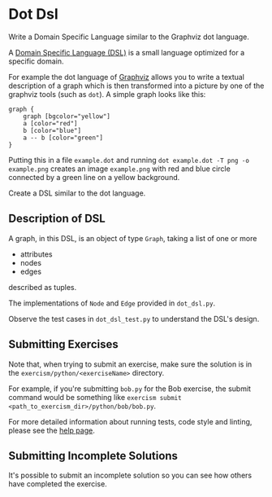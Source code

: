# Dot Dsl

Write a Domain Specific Language similar to the Graphviz dot language.

A [Domain Specific Language
(DSL)](https://en.wikipedia.org/wiki/Domain-specific_language) is a
small language optimized for a specific domain.

For example the dot language of [Graphviz](http://graphviz.org) allows
you to write a textual description of a graph which is then transformed
into a picture by one of the graphviz tools (such as `dot`). A simple
graph looks like this:

    graph {
        graph [bgcolor="yellow"]
        a [color="red"]
        b [color="blue"]
        a -- b [color="green"]
    }

Putting this in a file `example.dot` and running `dot example.dot -T png
-o example.png` creates an image `example.png` with red and blue circle
connected by a green line on a yellow background.

Create a DSL similar to the dot language.

## Description of DSL

A graph, in this DSL, is an object of type `Graph`, taking a list of one 
or more

+ attributes
+ nodes
+ edges

described as tuples.

The implementations of `Node` and `Edge` provided in `dot_dsl.py`.

Observe the test cases in `dot_dsl_test.py` to understand the DSL's design.

## Submitting Exercises

Note that, when trying to submit an exercise, make sure the solution is in the `exercism/python/<exerciseName>` directory.

For example, if you're submitting `bob.py` for the Bob exercise, the submit command would be something like `exercism submit <path_to_exercism_dir>/python/bob/bob.py`.

For more detailed information about running tests, code style and linting, please see the [help page](http://exercism.io/languages/python).

## Submitting Incomplete Solutions

It's possible to submit an incomplete solution so you can see how others have completed the exercise.
